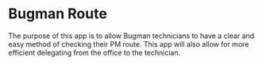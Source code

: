 # Bugman Route

The purpose of this app is to allow Bugman technicians to have a clear and easy method of checking their PM route.
This app will also allow for more efficient delegating from the office to the technician.
